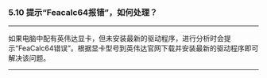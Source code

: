 ﻿### 5.10  提示“Feacalc64报错”，如何处理？
---

如果电脑中配有英伟达显卡，但未安装最新的驱动程序，进行分析时会提示“FeaCalc64错误”。根据显卡型号到英伟达官网下载并安装最新的驱动程序即可解决该问题。


---
